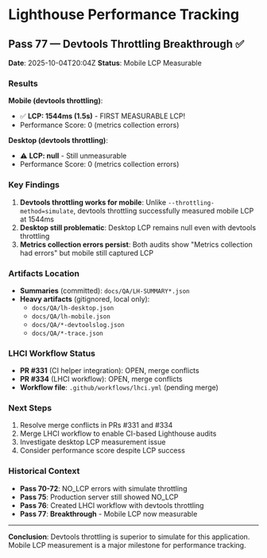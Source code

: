 # Lighthouse Performance Tracking

## Pass 77 — Devtools Throttling Breakthrough ✅

**Date**: 2025-10-04T20:04Z
**Status**: Mobile LCP Measurable

### Results

**Mobile (devtools throttling)**:
- ✅ **LCP: 1544ms (1.5s)** - FIRST MEASURABLE LCP!
- Performance Score: 0 (metrics collection errors)

**Desktop (devtools throttling)**:
- ⚠️ **LCP: null** - Still unmeasurable
- Performance Score: 0 (metrics collection errors)

### Key Findings

1. **Devtools throttling works for mobile**: Unlike `--throttling-method=simulate`, devtools throttling successfully measured mobile LCP at 1544ms
2. **Desktop still problematic**: Desktop LCP remains null even with devtools throttling
3. **Metrics collection errors persist**: Both audits show "Metrics collection had errors" but mobile still captured LCP

### Artifacts Location

- **Summaries** (committed): `docs/QA/LH-SUMMARY*.json`
- **Heavy artifacts** (gitignored, local only):
  - `docs/QA/lh-desktop.json`
  - `docs/QA/lh-mobile.json`
  - `docs/QA/*-devtoolslog.json`
  - `docs/QA/*-trace.json`

### LHCI Workflow Status

- **PR #331** (CI helper integration): OPEN, merge conflicts
- **PR #334** (LHCI workflow): OPEN, merge conflicts
- **Workflow file**: `.github/workflows/lhci.yml` (pending merge)

### Next Steps

1. Resolve merge conflicts in PRs #331 and #334
2. Merge LHCI workflow to enable CI-based Lighthouse audits
3. Investigate desktop LCP measurement issue
4. Consider performance score despite LCP success

### Historical Context

- **Pass 70-72**: NO_LCP errors with simulate throttling
- **Pass 75**: Production server still showed NO_LCP
- **Pass 76**: Created LHCI workflow with devtools throttling
- **Pass 77**: **Breakthrough** - Mobile LCP now measurable

---

**Conclusion**: Devtools throttling is superior to simulate for this application. Mobile LCP measurement is a major milestone for performance tracking.
